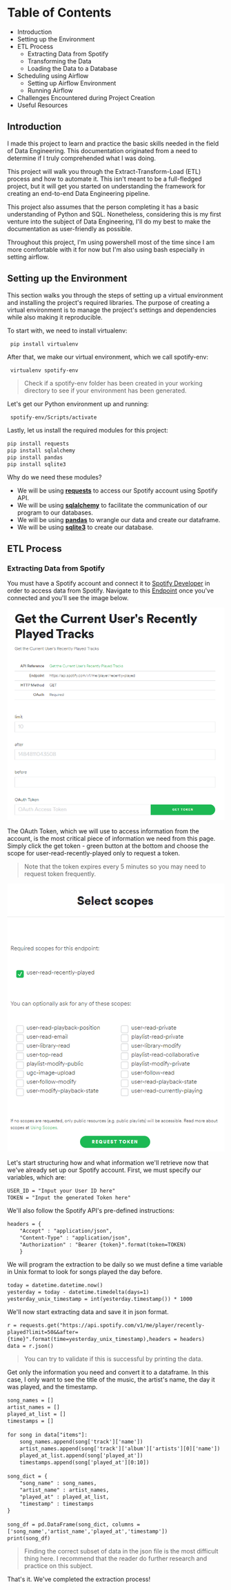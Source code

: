 # Table of Contents

- Introduction
- Setting up the Environment
- ETL Process
  - Extracting Data from Spotify
  - Transforming the Data
  - Loading the Data to a Database
- Scheduling using Airflow
  - Setting up Airflow Environment
  - Running Airflow
- Challenges Encountered during Project Creation
- Useful Resources

## Introduction

I made this project to learn and practice the basic skills needed in the field of Data Engineering. This documentation originated from a need to determine if I truly comprehended what I was doing.

This project will walk you through the Extract-Transform-Load (ETL) process and how to automate it. This isn't meant to be a full-fledged project, but it will get you started on understanding the framework for creating an end-to-end Data Engineering pipeline.

This project also assumes that the person completing it has a basic understanding of Python and SQL. Nonetheless, considering this is my first venture into the subject of Data Engineering, I'll do my best to make the documentation as user-friendly as possible.

Throughout this project, I'm using powershell most of the time since I am more comfortable with it for now but I'm also using bash especially in setting airflow.

## Setting up the Environment

This section walks you through the steps of setting up a virtual environment and installing the project's required libraries. The purpose of creating a virtual environment is to manage the project's settings and dependencies while also making it reproducible.

To start with, we need to install  virtualenv:

<pre><code> pip install virtualenv </pre></code>

After that, we make our virtual environment, which we call spotify-env:

<pre><code> virtualenv spotify-env </pre></code>

> Check if a spotify-env folder has been created in your working directory to see if your environment has been generated.

Let's get our Python environment up and running:

<pre><code> spotify-env/Scripts/activate </pre></code>

Lastly, let us install the required modules for this project:

<pre><code>pip install requests
pip install sqlalchemy
pip install pandas
pip install sqlite3
</pre></code>

Why do we need these modules?

- We will be using [**requests**](https://docs.python-requests.org/en/master/) to access our Spotify account using Spotify API.
- We will be using [**sqlalchemy**](https://www.sqlalchemy.org) to facilitate the communication of our program to our databases.
- We will be using [**pandas**](https://pandas.pydata.org/) to wrangle our data and create our dataframe.
- We will be using [**sqlite3**](https://www.sqlite.org/index.html) to create our database.

## ETL Process

### Extracting Data from Spotify

You must have a Spotify account and connect it to [Spotify Developer](https://developer.spotify.com/dashboard/) in order to access data from Spotify. Navigate to this [Endpoint](https://developer.spotify.com/console/get-recently-played/) once you've connected and you'll see the image below.

![Spotify](images/spotify_image.PNG)

The OAuth Token, which we will use to access information from the account, is the most critical piece of information we need from this page. Simply click the get token - green button at the bottom and choose the scope for user-read-recently-played only to request a token.
> Note that the token expires every 5 minutes so you may need to request token frequently.

![Spotify_Scope](images/spotify_scope.PNG)

Let's start structuring how and what information we'll retrieve now that we've already set up our Spotify account. First, we must specify our variables, which are:

<pre><code>USER_ID = "Input your User ID here"
TOKEN = "Input the generated Token here"
</pre></code>

We'll also follow the Spotify API's pre-defined instructions:

<pre><code>headers = {
    "Accept" : "application/json",
    "Content-Type" : "application/json",
    "Authorization" : "Bearer {token}".format(token=TOKEN)
    }
</pre></code>

We will program the extraction to be daily so we must define a time variable in Unix format to look for songs played the day before.

<pre><code>today = datetime.datetime.now()
yesterday = today - datetime.timedelta(days=1)
yesterday_unix_timestamp = int(yesterday.timestamp()) * 1000
</pre></code>

We'll now start extracting data and save it in json format.

<pre><code>r = requests.get("https://api.spotify.com/v1/me/player/recently-played?limit=50&&after={time}".format(time=yesterday_unix_timestamp),headers = headers)
data = r.json()
</pre></code>
> You can try to validate if this is successful by  printing the data.

Get only the information you need and convert it to a dataframe. In this case, I only want to see the title of the music, the artist's name, the day it was played, and the timestamp.

<pre><code>song_names = []
artist_names = []
played_at_list = []
timestamps = []

for song in data["items"]:
    song_names.append(song['track']['name'])
    artist_names.append(song['track']['album']['artists'][0]['name'])
    played_at_list.append(song['played_at'])
    timestamps.append(song['played_at'][0:10])

song_dict = {
    "song_name" : song_names,
    "artist_name" : artist_names,
    "played_at" : played_at_list,
    "timestamp" : timestamps
}

song_df = pd.DataFrame(song_dict, columns = ['song_name','artist_name','played_at','timestamp'])
print(song_df)
</pre></code>

>Finding the correct subset of data in the json file is the most difficult thing here. I recommend that the reader do further research and practice on this subject.

That's it. We've completed the extraction process!
